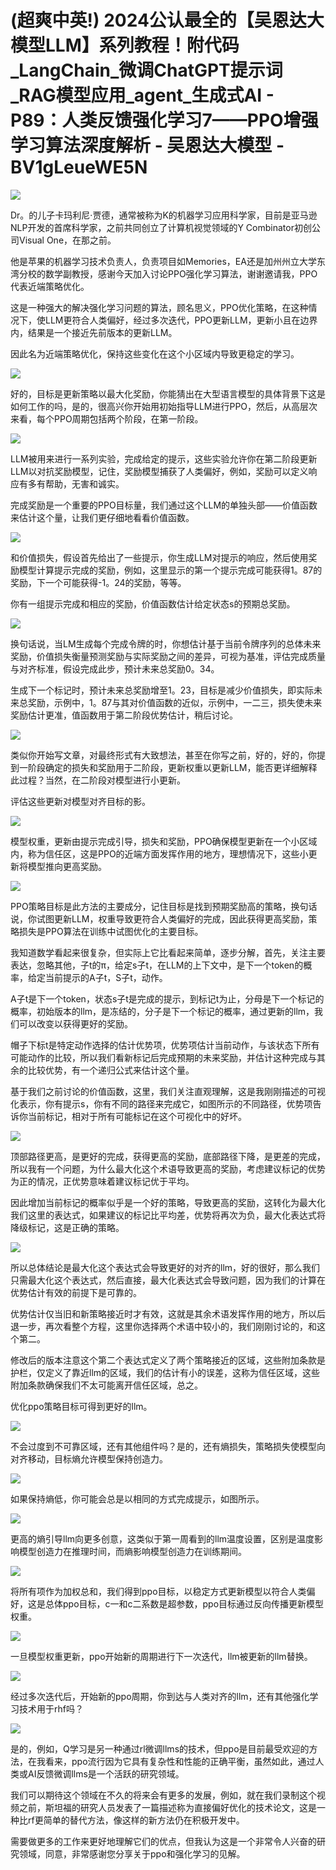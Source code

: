 # (超爽中英!) 2024公认最全的【吴恩达大模型LLM】系列教程！附代码_LangChain_微调ChatGPT提示词_RAG模型应用_agent_生成式AI - P89：人类反馈强化学习7——PPO增强学习算法深度解析 - 吴恩达大模型 - BV1gLeueWE5N

![](img/d3e63e5e6d65709562394ee0d0f11e6a_0.png)

Dr。的儿子卡玛利尼·贾德，通常被称为K的机器学习应用科学家，目前是亚马逊NLP开发的首席科学家，之前共同创立了计算机视觉领域的Y Combinator初创公司Visual One，在那之前。

他是苹果的机器学习技术负责人，负责项目如Memories，EA还是加州州立大学东湾分校的数学副教授，感谢今天加入讨论PPO强化学习算法，谢谢邀请我，PPO代表近端策略优化。

这是一种强大的解决强化学习问题的算法，顾名思义，PPO优化策略，在这种情况下，使LLM更符合人类偏好，经过多次迭代，PPO更新LLM，更新小且在边界内，结果是一个接近先前版本的更新LLM。

因此名为近端策略优化，保持这些变化在这个小区域内导致更稳定的学习。

![](img/d3e63e5e6d65709562394ee0d0f11e6a_2.png)

好的，目标是更新策略以最大化奖励，你能猜出在大型语言模型的具体背景下这是如何工作的吗，是的，很高兴你开始用初始指导LLM进行PPO，然后，从高层次来看，每个PPO周期包括两个阶段，在第一阶段。



![](img/d3e63e5e6d65709562394ee0d0f11e6a_4.png)

LLM被用来进行一系列实验，完成给定的提示，这些实验允许你在第二阶段更新LLM以对抗奖励模型，记住，奖励模型捕获了人类偏好，例如，奖励可以定义响应有多有帮助，无害和诚实。

完成奖励是一个重要的PPO目标量，我们通过这个LLM的单独头部——价值函数来估计这个量，让我们更仔细地看看价值函数。



![](img/d3e63e5e6d65709562394ee0d0f11e6a_6.png)

和价值损失，假设首先给出了一些提示，你生成LLM对提示的响应，然后使用奖励模型计算提示完成的奖励，例如，这里显示的第一个提示完成可能获得1。87的奖励，下一个可能获得-1。24的奖励，等等。

你有一组提示完成和相应的奖励，价值函数估计给定状态s的预期总奖励。

![](img/d3e63e5e6d65709562394ee0d0f11e6a_8.png)

换句话说，当LM生成每个完成令牌的时，你想估计基于当前令牌序列的总体未来奖励，价值损失衡量预测奖励与实际奖励之间的差异，可视为基准，评估完成质量与对齐标准，假设完成此步，预计未来总奖励0。34。

生成下一个标记时，预计未来总奖励增至1。23，目标是减少价值损失，即实际未来总奖励，示例中，1。87与其对价值函数的近似，示例中，一二三，损失使未来奖励估计更准，值函数用于第二阶段优势估计，稍后讨论。



![](img/d3e63e5e6d65709562394ee0d0f11e6a_10.png)

类似你开始写文章，对最终形式有大致想法，甚至在你写之前，好的，好的，你提到一阶段确定的损失和奖励用于二阶段，更新权重以更新LLM，能否更详细解释此过程？当然，在二阶段对模型进行小更新。

评估这些更新对模型对齐目标的影。

![](img/d3e63e5e6d65709562394ee0d0f11e6a_12.png)

模型权重，更新由提示完成引导，损失和奖励，PPO确保模型更新在一个小区域内，称为信任区，这是PPO的近端方面发挥作用的地方，理想情况下，这些小更新将模型推向更高奖励。



![](img/d3e63e5e6d65709562394ee0d0f11e6a_14.png)

PPO策略目标是此方法的主要成分，记住目标是找到预期奖励高的策略，换句话说，你试图更新LLM，权重导致更符合人类偏好的完成，因此获得更高奖励，策略损失是PPO算法在训练中试图优化的主要目标。

我知道数学看起来很复杂，但实际上它比看起来简单，逐步分解，首先，关注主要表达，忽略其他，子t的π，给定s子t，在LLM的上下文中，是下一个token的概率，给定当前提示的A子t，S子t，动作。

A子t是下一个token，状态s子t是完成的提示，到标记t为止，分母是下一个标记的概率，初始版本的llm，是冻结的，分子是下一个标记的概率，通过更新的llm，我们可以改变以获得更好的奖励。

帽子下标t是特定动作选择的估计优势项，优势项估计当前动作，与该状态下所有可能动作的比较，所以我们看新标记后完成预期的未来奖励，并估计这种完成与其余的比较优势，有一个递归公式来估计这个量。

基于我们之前讨论的价值函数，这里，我们关注直观理解，这是我刚刚描述的可视化表示，你有提示s，你有不同的路径来完成它，如图所示的不同路径，优势项告诉你当前标记，相对于所有可能标记在这个可视化中的好坏。



![](img/d3e63e5e6d65709562394ee0d0f11e6a_16.png)

顶部路径更高，是更好的完成，获得更高的奖励，底部路径下降，是更差的完成，所以我有一个问题，为什么最大化这个术语导致更高的奖励，考虑建议标记的优势为正的情况，正优势意味着建议标记优于平均。

因此增加当前标记的概率似乎是一个好的策略，导致更高的奖励，这转化为最大化我们这里的表达式，如果建议的标记比平均差，优势将再次为负，最大化表达式将降级标记，这是正确的策略。



![](img/d3e63e5e6d65709562394ee0d0f11e6a_18.png)

所以总体结论是最大化这个表达式会导致更好的对齐的llm，好的很好，那么我们只需最大化这个表达式，然后直接，最大化表达式会导致问题，因为我们的计算在优势估计有效的前提下是可靠的。

优势估计仅当旧和新策略接近时才有效，这就是其余术语发挥作用的地方，所以后退一步，再次看整个方程，这里你选择两个术语中较小的，我们刚刚讨论的，和这个第二。

修改后的版本注意这个第二个表达式定义了两个策略接近的区域，这些附加条款是护栏，仅定义了靠近llm的区域，我们的估计有小的误差，这称为信任区域，这些附加条款确保我们不太可能离开信任区域，总之。

优化ppo策略目标可得到更好的llm。

![](img/d3e63e5e6d65709562394ee0d0f11e6a_20.png)

不会过度到不可靠区域，还有其他组件吗？是的，还有熵损失，策略损失使模型向对齐移动，目标熵允许模型保持创造力。



![](img/d3e63e5e6d65709562394ee0d0f11e6a_22.png)

如果保持熵低，你可能会总是以相同的方式完成提示，如图所示。

![](img/d3e63e5e6d65709562394ee0d0f11e6a_24.png)

更高的熵引导llm向更多创意，这类似于第一周看到的llm温度设置，区别是温度影响模型创造力在推理时间，而熵影响模型创造力在训练期间。



![](img/d3e63e5e6d65709562394ee0d0f11e6a_26.png)

将所有项作为加权总和，我们得到ppo目标，以稳定方式更新模型以符合人类偏好，这是总体ppo目标，c一和c二系数是超参数，ppo目标通过反向传播更新模型权重。



![](img/d3e63e5e6d65709562394ee0d0f11e6a_28.png)

一旦模型权重更新，ppo开始新的周期进行下一次迭代，llm被更新的llm替换。

![](img/d3e63e5e6d65709562394ee0d0f11e6a_30.png)

经过多次迭代后，开始新的ppo周期，你到达与人类对齐的llm，还有其他强化学习技术用于rhf吗？

![](img/d3e63e5e6d65709562394ee0d0f11e6a_32.png)

是的，例如，Q学习是另一种通过rl微调llms的技术，但ppo是目前最受欢迎的方法，在我看来，ppo流行因为它具有复杂性和性能的正确平衡，虽然如此，通过人类或AI反馈微调llms是一个活跃的研究领域。

我们可以期待这个领域在不久的将来会有更多的发展，例如，就在我们录制这个视频之前，斯坦福的研究人员发表了一篇描述称为直接偏好优化的技术论文，这是一种比rf更简单的替代方法，像这样的新方法仍在积极开发中。

需要做更多的工作来更好地理解它们的优点，但我认为这是一个非常令人兴奋的研究领域，同意，非常感谢您分享关于ppo和强化学习的见解。

